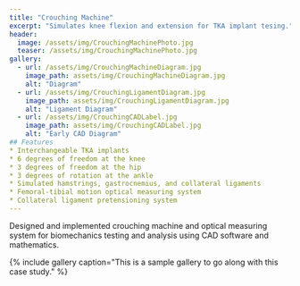 ```yaml
---
title: "Crouching Machine"
excerpt: "Simulates knee flexion and extension for TKA implant tesing."
header:
  image: /assets/img/CrouchingMachinePhoto.jpg
  teaser: /assets/img/CrouchingMachinePhoto.jpg
gallery:
  - url: /assets/img/CrouchingMachineDiagram.jpg
    image_path: assets/img/CrouchingMachineDiagram.jpg
    alt: "Diagram"
  - url: /assets/img/CrouchingLigamentDiagram.jpg
    image_path: assets/img/CrouchingLigamentDiagram.jpg
    alt: "Ligament Diagram" 
  - url: /assets/img/CrouchingCADLabel.jpg
    image_path: assets/img/CrouchingCADLabel.jpg
    alt: "Early CAD Diagram"
## Features
* Interchangeable TKA implants
* 6 degrees of freedom at the knee
* 3 degrees of freedom at the hip 
* 3 degrees of rotation at the ankle
* Simulated hamstrings, gastrocnemius, and collateral ligaments
* Femoral-tibial motion optical measuring system
* Collateral ligament pretensioning system
---
```


Designed and implemented crouching machine and optical measuring system for biomechanics testing and 
analysis using CAD software and mathematics.

{% include gallery caption="This is a sample gallery to go along with this case study." %}
